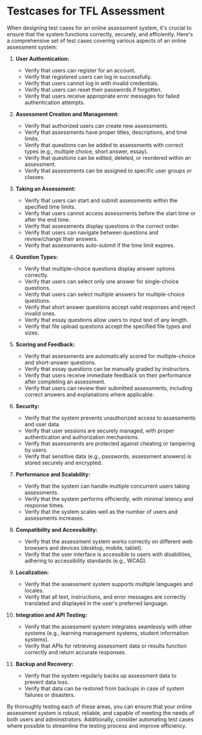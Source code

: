 # Testcases for TFL Assessment

When designing test cases for an online assessment system, it's crucial to ensure that the system functions correctly, securely, and efficiently. Here's a comprehensive set of test cases covering various aspects of an online assessment system:

1. **User Authentication:**
   - Verify that users can register for an account.
   - Verify that registered users can log in successfully.
   - Verify that users cannot log in with invalid credentials.
   - Verify that users can reset their passwords if forgotten.
   - Verify that users receive appropriate error messages for failed authentication attempts.

2. **Assessment Creation and Management:**
   - Verify that authorized users can create new assessments.
   - Verify that assessments have proper titles, descriptions, and time limits.
   - Verify that questions can be added to assessments with correct types (e.g., multiple choice, short answer, essay).
   - Verify that questions can be edited, deleted, or reordered within an assessment.
   - Verify that assessments can be assigned to specific user groups or classes.

3. **Taking an Assessment:**
   - Verify that users can start and submit assessments within the specified time limits.
   - Verify that users cannot access assessments before the start time or after the end time.
   - Verify that assessments display questions in the correct order.
   - Verify that users can navigate between questions and review/change their answers.
   - Verify that assessments auto-submit if the time limit expires.

4. **Question Types:**
   - Verify that multiple-choice questions display answer options correctly.
   - Verify that users can select only one answer for single-choice questions.
   - Verify that users can select multiple answers for multiple-choice questions.
   - Verify that short answer questions accept valid responses and reject invalid ones.
   - Verify that essay questions allow users to input text of any length.
   - Verify that file upload questions accept the specified file types and sizes.

5. **Scoring and Feedback:**
   - Verify that assessments are automatically scored for multiple-choice and short-answer questions.
   - Verify that essay questions can be manually graded by instructors.
   - Verify that users receive immediate feedback on their performance after completing an assessment.
   - Verify that users can review their submitted assessments, including correct answers and explanations where applicable.

6. **Security:**
   - Verify that the system prevents unauthorized access to assessments and user data.
   - Verify that user sessions are securely managed, with proper authentication and authorization mechanisms.
   - Verify that assessments are protected against cheating or tampering by users.
   - Verify that sensitive data (e.g., passwords, assessment answers) is stored securely and encrypted.

7. **Performance and Scalability:**
   - Verify that the system can handle multiple concurrent users taking assessments.
   - Verify that the system performs efficiently, with minimal latency and response times.
   - Verify that the system scales well as the number of users and assessments increases.

8. **Compatibility and Accessibility:**
   - Verify that the assessment system works correctly on different web browsers and devices (desktop, mobile, tablet).
   - Verify that the user interface is accessible to users with disabilities, adhering to accessibility standards (e.g., WCAG).

9. **Localization:**
   - Verify that the assessment system supports multiple languages and locales.
   - Verify that all text, instructions, and error messages are correctly translated and displayed in the user's preferred language.

10. **Integration and API Testing:**
    - Verify that the assessment system integrates seamlessly with other systems (e.g., learning management systems, student information systems).
    - Verify that APIs for retrieving assessment data or results function correctly and return accurate responses.

11. **Backup and Recovery:**
    - Verify that the system regularly backs up assessment data to prevent data loss.
    - Verify that data can be restored from backups in case of system failures or disasters.

By thoroughly testing each of these areas, you can ensure that your online assessment system is robust, reliable, and capable of meeting the needs of both users and administrators. Additionally, consider automating test cases where possible to streamline the testing process and improve efficiency.